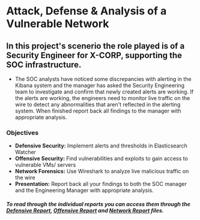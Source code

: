 # Attack, Defense & Analysis of a Vulnerable Network

## In this project's scenerio the role played is of a Security Engineer for X-CORP, supporting the SOC infrastructure.
* The SOC analysts have noticed some discrepancies with alerting in the Kibana system and the manager has asked the Security Engineering team to investigate and confirm that newly created alerts are working. If the alerts are working, the engineers need to monitor live traffic on the wire to detect any abnormalities that aren't reflected in the alerting system. When finished report back all findings to the manager with appropriate analysis.

### Objectives
* __Defensive Security:__ Implement alerts and thresholds in Elasticsearch Watcher
* __Offensive Security:__ Find vulnerabilities and exploits to gain access to vulnerable VMs/ servers
* __Network Forensics:__ Use Wireshark to analyze live malicious traffic on the wire
* __Presentation:__ Report back all your findings to both the SOC manager and the Engineering Manager with appropriate analysis.

##### To read through the individual reports you can access them through the [Defensive Report](https://github.com/juan-desu/Attack-Defense-Analysis-of-a-Vulnerable-Network/blob/main/Defensive%20Report.md), [Offensive Report](https://github.com/juan-desu/Attack-Defense-Analysis-of-a-Vulnerable-Network/blob/main/Offensive%20Report.md) and [Network Report](https://github.com/juan-desu/Attack-Defense-Analysis-of-a-Vulnerable-Network/blob/main/Network%20Report) files.
